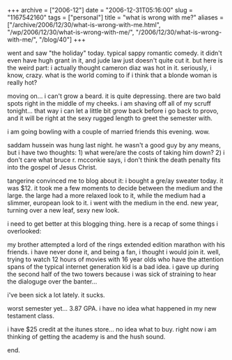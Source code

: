 +++
archive = ["2006-12"]
date = "2006-12-31T05:16:00"
slug = "1167542160"
tags = ["personal"]
title = "what is wrong with me?"
aliases = ["/archive/2006/12/30/what-is-wrong-with-me.html", "/wp/2006/12/30/what-is-wrong-with-me/", "/2006/12/30/what-is-wrong-with-me/", "/blog/40"]
+++

went and saw "the holiday" today. typical sappy romantic comedy. it didn't
even have hugh grant in it, and jude law just doesn't quite cut it. but
here is the weird part: i actually thought cameron diaz was hot in it.
seriously, i know, crazy. what is the world coming to if i think that
a blonde woman is really hot?

moving on... i can't grow a beard. it is quite depressing. there are two
bald spots right in the middle of my cheeks. i am shaving off all of my
scruff tonight... that way i can let a little bit grow back before i go
back to provo, and it will be right at the sexy rugged length to greet the
semester with.

i am going bowling with a couple of married friends this evening. wow.

saddam hussein was hung last night. he wasn't a good guy by any means, but
i have two thoughts: 1) what were/are the costs of taking him down? 2)
i don't care what bruce r. mcconkie says, i don't think the death penalty
fits into the gospel of Jesus Christ.

tangerine convinced me to blog about it: i bought a gre/ay sweater today.
it was $12. it took me a few moments to decide between the medium and the
large. the large had a more relaxed look to it, while the medium had
a slimmer, european look to it. i went with the medium in the end. new
year, turning over a new leaf, sexy new look.

i need to get better at this blogging thing. here is a recap of some
things i overlooked:

my brother attempted a lord of the rings extended edition marathon with
his friends. i have never done it, and being a fan, i thought i would join
it. well, trying to watch 12 hours of movies with 16 year olds who have
the attention spans of the typical internet generation kid is a bad idea.
i gave up during the second half of the two towers because i was sick of
straining to hear the dialoguge over the banter...

i've been sick a lot lately. it sucks.

worst semester yet... 3.87 GPA. i have no idea what happened in my new
testament class.

i have $25 credit at the itunes store... no idea what to buy. right now
i am thinking of getting the academy is and the hush sound.

end.

